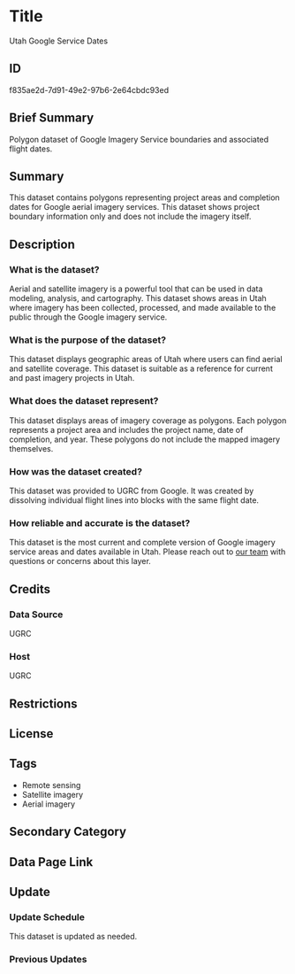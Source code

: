 # Title

Utah Google Service Dates

## ID

f835ae2d-7d91-49e2-97b6-2e64cbdc93ed

## Brief Summary

Polygon dataset of Google Imagery Service boundaries and associated flight dates.

## Summary

This dataset contains polygons representing project areas and completion dates for Google aerial imagery services. This dataset shows project boundary information only and does not include the imagery itself.

## Description

### What is the dataset?

Aerial and satellite imagery is a powerful tool that can be used in data modeling, analysis, and cartography. This dataset shows areas in Utah where imagery has been collected, processed, and made available to the public through the Google imagery service.

### What is the purpose of the dataset?

This dataset displays geographic areas of Utah where users can find aerial and satellite coverage. This dataset is suitable as a reference for current and past imagery projects in Utah.

### What does the dataset represent?

This dataset displays areas of imagery coverage as polygons. Each polygon represents a project area and includes the project name, date of completion, and year. These polygons do not include the mapped imagery themselves.

### How was the dataset created?

This dataset was provided to UGRC from Google. It was created by dissolving individual flight lines into blocks with the same flight date.

### How reliable and accurate is the dataset?

This dataset is the most current and complete version of Google imagery service areas and dates available in Utah. Please reach out to [our team](https://gis.utah.gov/about/) with questions or concerns about this layer.

## Credits

### Data Source

UGRC

### Host

UGRC

## Restrictions

## License

## Tags

- Remote sensing
- Satellite imagery
- Aerial imagery

## Secondary Category

## Data Page Link

## Update

### Update Schedule

This dataset is updated as needed.

### Previous Updates
